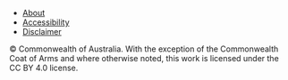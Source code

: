 <footer class="au-footer au-footer--dark au-body au-body--dark" role="contentinfo">
    <div class="container-fluid">
        <div class="row">
            <div class="col-sm-12">
                <div class="au-footer__end">
                    <ul class="au-link-list footer__legal-links au-link-list--inline">
                        <li><a href="{{ site.baseurl }}/about">About</a></li>
                        <li><a href="{{ site.baseurl }}/accessibility">Accessibility</a></li>
                        <li><a href="{{ site.baseurl }}/disclaimer-and-copyright">Disclaimer</a></li>
                    </ul>
                    <p>© Commonwealth of Australia. With the exception of the Commonwealth Coat of Arms and where otherwise noted, this work is licensed under the CC BY 4.0 license.</a></p>
                </div>
            </div>
        </div>
    </div>
</footer>
<script src="{{ site.baseurl }}/assets/js/script.min.js"></script>
<script src="https://code.jquery.com/jquery-3.5.1.slim.min.js" integrity="sha256-4+XzXVhsDmqanXGHaHvgh1gMQKX40OUvDEBTu8JcmNs=" crossorigin="anonymous"></script>
<script>
if ($("li.page-link-child.active").length) {
    $("li.page-link-child.active").closest(".page-link-parent").addClass("active");
    console.log("added");
}
</script>
</body>

</html>
